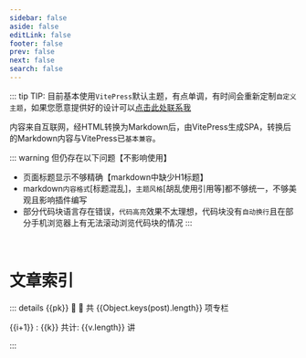 ```yaml
---
sidebar: false
aside: false
editLink: false
footer: false
prev: false
next: false
search: false
---
```


<script setup>
    import {data} from './posts.data.js';
    import VPLink from 'vitepress/dist/client/theme-default/components/VPLink.vue';
    import VPBadge from 'vitepress/dist/client/theme-default/components/VPBadge.vue';
    import VPImage from 'vitepress/dist/client/theme-default/components/VPImage.vue';
</script>


::: tip TIP:
目前基本使用`VitePress`默认主题，有点单调，有时间会重新定制`自定义主题`，如果您愿意提供好的设计可以[点击此处联系我](https://github.com/laoyitiao/laoyitiao.github.io/issues)

内容来自互联网，经HTML转换为Markdown后，由VitePress生成SPA，转换后的Markdown内容与VitePress已`基本兼容`。

::: warning 但仍存在以下问题【不影响使用】
- 页面标题显示不够精确【markdown中缺少H1标题】
- markdown`内容格式`[标题混乱]，`主题风格`[胡乱使用引用等]都不够统一，不够美观且影响插件编写
- 部分代码块语言存在错误，`代码高亮`效果不太理想，代码块没有`自动换行`且在部分手机浏览器上有无法滚动浏览代码块的情况
:::

<br/>

# 文章索引

<p v-for="(post,pk) in data.folder">

::: details {{pk}} :tada: :100: <VPBadge :type="Object.keys(post).length>40 ? 'danger' : Object.keys(post).length>20 ? 'warning' : 'tip'">共 {{Object.keys(post).length}} 项专栏</VPBadge>

<p v-for="(v,k,i) in post">

{{i+1}} : <VPLink :href="'/posts/'+pk+'/'+k+'/'+v[0]">
{{k}} <VPBadge :type="v.length>40 ? 'danger' : v.length>20 ? 'warning' : 'tip'">共计: {{v.length}} 讲</VPBadge></VPLink>

</p>

:::

</p>
